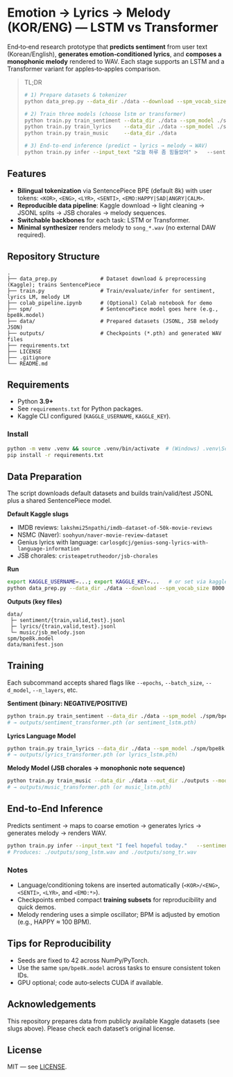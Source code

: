 # Emotion → Lyrics → Melody (KOR/ENG) — LSTM vs Transformer

End‑to‑end research prototype that **predicts sentiment** from user text (Korean/English), **generates emotion‑conditioned lyrics**, and **composes a monophonic melody** rendered to WAV. Each stage supports an LSTM and a Transformer variant for apples‑to‑apples comparison.

> TL;DR
> ```bash
> # 1) Prepare datasets & tokenizer
> python data_prep.py --data_dir ./data --download --spm_vocab_size 8000
>
> # 2) Train three models (choose lstm or transformer)
> python train.py train_sentiment --data_dir ./data --spm_model ./spm/bpe8k.model --out_dir ./outputs --model_type transformer
> python train.py train_lyrics    --data_dir ./data --spm_model ./spm/bpe8k.model --out_dir ./outputs --model_type transformer
> python train.py train_music     --data_dir ./data                         --out_dir ./outputs --model_type transformer
>
> # 3) End‑to‑end inference (predict → lyrics → melody → WAV)
> python train.py infer --input_text "오늘 하루 좀 힘들었어" >   --sentiment_lstm ./outputs/sentiment_lstm.pth >   --sentiment_tr   ./outputs/sentiment_transformer.pth >   --lyrics_lstm    ./outputs/lyrics_lstm.pth >   --lyrics_tr      ./outputs/lyrics_transformer.pth >   --music_lstm     ./outputs/music_lstm.pth >   --music_tr       ./outputs/music_transformer.pth >   --out_dir ./outputs
> ```

## Features
- **Bilingual tokenization** via SentencePiece BPE (default 8k) with user tokens: `<KOR>`, `<ENG>`, `<LYR>`, `<SENTI>`, `<EMO:HAPPY|SAD|ANGRY|CALM>`.
- **Reproducible data pipeline**: Kaggle download → light cleaning → JSONL splits → JSB chorales → melody sequences.
- **Switchable backbones** for each task: LSTM or Transformer.
- **Minimal synthesizer** renders melody to `song_*.wav` (no external DAW required).

## Repository Structure
```
.
├── data_prep.py              # Dataset download & preprocessing (Kaggle); trains SentencePiece
├── train.py                  # Train/evaluate/infer for sentiment, lyrics LM, melody LM
├── colab_pipeline.ipynb      # (Optional) Colab notebook for demo
├── spm/                      # SentencePiece model goes here (e.g., bpe8k.model)
├── data/                     # Prepared datasets (JSONL, JSB melody JSON)
├── outputs/                  # Checkpoints (*.pth) and generated WAV files
├── requirements.txt
├── LICENSE
├── .gitignore
└── README.md
```

## Requirements
- Python **3.9+**
- See `requirements.txt` for Python packages.
- Kaggle CLI configured (`KAGGLE_USERNAME`, `KAGGLE_KEY`).

### Install
```bash
python -m venv .venv && source .venv/bin/activate  # (Windows) .venv\Scripts\activate
pip install -r requirements.txt
```

## Data Preparation
The script downloads default datasets and builds train/valid/test JSONL plus a shared SentencePiece model.

**Default Kaggle slugs**
- IMDB reviews: `lakshmi25npathi/imdb-dataset-of-50k-movie-reviews`
- NSMC (Naver): `soohyun/naver-movie-review-dataset`
- Genius lyrics with language: `carlosgdcj/genius-song-lyrics-with-language-information`
- JSB chorales: `cristeapetrutheodor/jsb-chorales`

**Run**
```bash
export KAGGLE_USERNAME=...; export KAGGLE_KEY=...   # or set via kaggle.json
python data_prep.py --data_dir ./data --download --spm_vocab_size 8000 --max_lyrics_per_lang 5000
```
**Outputs (key files)**
```
data/
 ├─ sentiment/{train,valid,test}.jsonl
 ├─ lyrics/{train,valid,test}.jsonl
 └─ music/jsb_melody.json
spm/bpe8k.model
data/manifest.json
```

## Training
Each subcommand accepts shared flags like `--epochs`, `--batch_size`, `--d_model`, `--n_layers`, etc.

**Sentiment (binary: NEGATIVE/POSITIVE)**
```bash
python train.py train_sentiment --data_dir ./data --spm_model ./spm/bpe8k.model   --out_dir ./outputs --model_type transformer  # or lstm
# → outputs/sentiment_transformer.pth (or sentiment_lstm.pth)
```

**Lyrics Language Model**
```bash
python train.py train_lyrics --data_dir ./data --spm_model ./spm/bpe8k.model   --out_dir ./outputs --model_type transformer   # or lstm
# → outputs/lyrics_transformer.pth (or lyrics_lstm.pth)
```

**Melody Model (JSB chorales → monophonic note sequence)**
```bash
python train.py train_music --data_dir ./data --out_dir ./outputs --model_type transformer  # or lstm
# → outputs/music_transformer.pth (or music_lstm.pth)
```

## End‑to‑End Inference
Predicts sentiment → maps to coarse emotion → generates lyrics → generates melody → renders WAV.
```bash
python train.py infer --input_text "I feel hopeful today."   --sentiment_lstm ./outputs/sentiment_lstm.pth   --sentiment_tr   ./outputs/sentiment_transformer.pth   --lyrics_lstm    ./outputs/lyrics_lstm.pth   --lyrics_tr      ./outputs/lyrics_transformer.pth   --music_lstm     ./outputs/music_lstm.pth   --music_tr       ./outputs/music_transformer.pth   --out_dir ./outputs
# Produces: ./outputs/song_lstm.wav and ./outputs/song_tr.wav
```

### Notes
- Language/conditioning tokens are inserted automatically (`<KOR>/<ENG>`, `<SENTI>`, `<LYR>`, and `<EMO:*>`).
- Checkpoints embed compact **training subsets** for reproducibility and quick demos.
- Melody rendering uses a simple oscillator; BPM is adjusted by emotion (e.g., HAPPY ≈ 100 BPM).

## Tips for Reproducibility
- Seeds are fixed to 42 across NumPy/PyTorch.
- Use the same `spm/bpe8k.model` across tasks to ensure consistent token IDs.
- GPU optional; code auto‑selects CUDA if available.

## Acknowledgements
This repository prepares data from publicly available Kaggle datasets (see slugs above). Please check each dataset’s original license.

## License
MIT — see [LICENSE](LICENSE).
